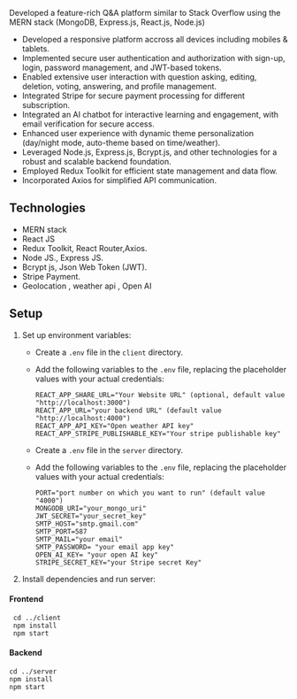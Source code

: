 Developed a feature-rich Q&A platform similar to Stack Overflow using the MERN stack (MongoDB, Express.js, React.js, Node.js)
* Developed a responsive platform accross all devices including mobiles & tablets.
* Implemented secure user authentication and authorization with sign-up, login, password management, and JWT-based tokens.
* Enabled extensive user interaction with question asking, editing, deletion, voting, answering, and profile management.
* Integrated Stripe for secure payment processing for different subscription.
* Integrated an AI chatbot for interactive learning and engagement, with email verification for secure access.
* Enhanced user experience with dynamic theme personalization (day/night mode, auto-theme based on time/weather).
* Leveraged Node.js, Express.js, Bcrypt.js, and other technologies for a robust and scalable backend foundation.
* Employed Redux Toolkit for efficient state management and data flow.
* Incorporated Axios for simplified API communication.

## Technologies
* MERN stack
* React JS
* Redux Toolkit, React Router,Axios.
* Node JS., Express JS.
* Bcrypt js, Json Web Token (JWT).
* Stripe Payment.
* Geolocation , weather api , Open AI
	
## Setup
1. Set up environment variables:
   - Create a `.env` file in the `client` directory.
   - Add the following variables to the `.env` file, replacing the placeholder values with your actual credentials:
     ```
     REACT_APP_SHARE_URL="Your Website URL" (optional, default value "http://localhost:3000")
     REACT_APP_URL="your backend URL" (default value "http://localhost:4000")
     REACT_APP_API_KEY="Open weather API key"
     REACT_APP_STRIPE_PUBLISHABLE_KEY="Your stripe publishable key"
     ```

   - Create a `.env` file in the `server` directory.
   - Add the following variables to the `.env` file, replacing the placeholder values with your actual credentials:
     ```
     PORT="port number on which you want to run" (default value "4000")
     MONGODB_URI="your_mongo_uri"
     JWT_SECRET="your_secret_key"
     SMTP_HOST="smtp.gmail.com"
     SMTP_PORT=587
     SMTP_MAIL="your email"
     SMTP_PASSWORD= "your email app key"
     OPEN_AI_KEY= "your open AI key"
     STRIPE_SECRET_KEY="your Stripe secret Key"
     ```
2. Install dependencies and run server:
#### Frontend
```
 cd ../client
 npm install
 npm start
```
#### Backend
```
cd ../server
npm install
npm start
```
